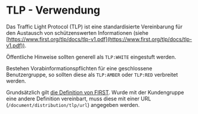 # TLP - Verwendung

Das Traffic Light Protocol (TLP) ist eine standardisierte Vereinbarung für den Austausch von schützenswerten Informationen
(siehe [https://www.first.org/tlp/docs/tlp-v1.pdf](https://www.first.org/tlp/docs/tlp-v1.pdf)).

Öffentliche Hinweise sollten generell als `TLP:WHITE` eingestuft werden.

Bestehen Vorabinformationspflichten für eine geschlossene Benutzergruppe, so sollten diese als `TLP:AMBER` oder `TLP:RED` verbreitet werden.

Grundsätzlich gilt [die Definition von FIRST](https://www.first.org/tlp/).
Wurde mit der Kundengruppe eine andere Definition vereinbart, muss diese mit einer URL (`/document/distribution/tlp/url`) angegeben werden.
